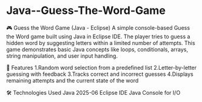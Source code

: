 # Java--Guess-The-Word-Game
🎮 Guess the Word Game (Java - Eclipse) 
A simple console-based Guess the Word game built using Java in Eclipse IDE. The player tries to guess a hidden word by suggesting letters within a limited number of attempts. This game demonstrates basic Java concepts like loops, conditionals, arrays, string manipulation, and user input handling.  

🚀 Features
1.Random word selection from a predefined list
2.Letter-by-letter guessing with feedback
3.Tracks correct and incorrect guesses
4.Displays remaining attempts and the current state of the word

🛠️ Technologies Used
Java 2025-06
Eclipse IDE
Java Console for I/O
